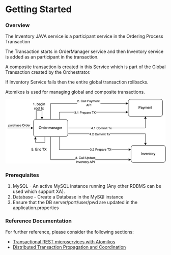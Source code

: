 # Getting Started

### Overview

The Inventory JAVA service is a participant service in the Ordering Process Transaction

The Transaction starts in OrderManager service and then Inventory service is added as an participant in the transaction.

A composite transaction is created in this Service which is part of the Global Transaction created by the Orchestrator.

If Inventory Service fails then the entire global transaction rollbacks.

Atomikos is used for managing global and composite transactions.

![Alt text](./overview.png?raw=true "Overview")

### Prerequisites

1. MySQL - An active MySQL instance running (Any other RDBMS can be used which support XA).
2. Database - Create a Database in the MySQl instance
3. Ensure that the DB server/port/user/pwd are updated in the application.properties


### Reference Documentation

For further reference, please consider the following sections:

* [Transactional REST microservices with Atomikos](https://www.atomikos.com/Blog/TransactionalRESTMicroservicesWithAtomikos)
* [Distributed Transaction Propagation and Coordination](https://docs.google.com/presentation/d/e/2PACX-1vQZwBijx9t7xSfuRKMOnCXJPw_Vs1wf7lVekhbG2HJ0RPuNmB15BgnfXotdMT3hixQHoGKLog3M8Xsu/pub?start=true&loop=true&delayms=3000#slide=id.g2cc1439e7cf_0_15)


